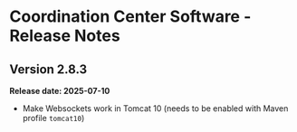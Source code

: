 # Coordination Center Software - Release Notes

## Version 2.8.3

**Release date: 2025-07-10**

* Make Websockets work in Tomcat 10 (needs to be enabled with Maven profile `tomcat10`)
